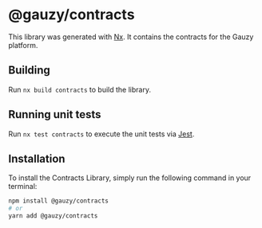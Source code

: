 # @gauzy/contracts

This library was generated with [Nx](https://nx.dev). It contains the contracts for the Gauzy platform.

## Building

Run `nx build contracts` to build the library.

## Running unit tests

Run `nx test contracts` to execute the unit tests via [Jest](https://jestjs.io).

## Installation

To install the Contracts Library, simply run the following command in your terminal:

```bash
npm install @gauzy/contracts
# or
yarn add @gauzy/contracts
```
